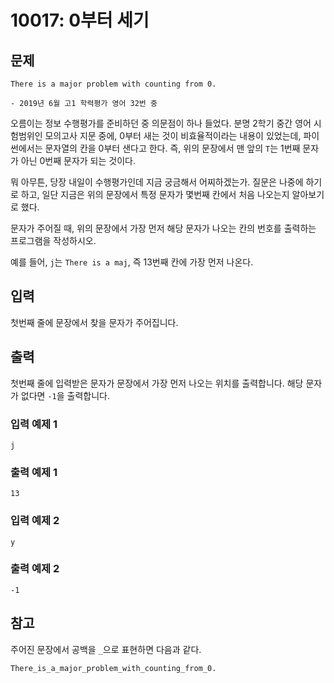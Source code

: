 # 10017: 0부터 세기

## 문제

```
There is a major problem with counting from 0.

- 2019년 6월 고1 학력평가 영어 32번 중
```

오름이는 정보 수행평가를 준비하던 중 의문점이 하나 들었다. 분명 2학기 중간 영어 시험범위인 모의고사 지문 중에, 0부터 새는 것이 비효율적이라는 내용이 있었는데, 파이썬에서는 문자열의 칸을 0부터 샌다고 한다. 즉, 위의 문장에서 맨 앞의 `T`는 1번째 문자가 아닌 0번째 문자가 되는 것이다.

뭐 아무튼, 당장 내일이 수행평가인데 지금 궁금해서 어찌하겠는가. 질문은 나중에 하기로 하고, 일단 지금은 위의 문장에서 특정 문자가 몇번째 칸에서 처음 나오는지 알아보기로 했다.

문자가 주어질 때, 위의 문장에서 가장 먼저 해당 문자가 나오는 칸의 번호를 출력하는 프로그램을 작성하시오.

예를 들어, `j`는 `There is a maj`, 즉 13번째 칸에 가장 먼저 나온다.

## 입력
첫번째 줄에 문장에서 찾을 문자가 주어집니다.

## 출력
첫번째 줄에 입력받은 문자가 문장에서 가장 먼저 나오는 위치를 출력합니다. 해당 문자가 없다면 `-1`을 출력합니다.

### 입력 예제 1
```
j
```

### 출력 예제 1
```
13
```

### 입력 예제 2
```
y
```

### 출력 예제 2
```
-1
```

## 참고
주어진 문장에서 공백을 `_`으로 표현하면 다음과 같다.
```
There_is_a_major_problem_with_counting_from_0.
```
